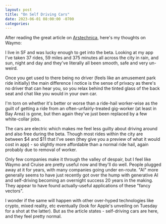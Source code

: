 ```yaml
---
layout: post
title: "On Self Driving Cars"
date: 2023-06-01 08:00:00 -0700
categories:
---
```


After reading the great article on [Arstechnica](https://arstechnica.com/cars/2023/06/the-death-of-self-driving-cars-is-greatly-exaggerated), here's my thoughts on Waymo:

I live in SF and was lucky enough to get into the beta. Looking at my app I've taken 37 rides, 59 miles and 375 minutes all across the city in rain, and sun, night and day and they've literally all been smooth, safe and very un-weird.

Once you get used to there being no driver (feels like an amusement park ride initially) the main difference I notice is the sense of privacy as there's no driver that can hear you, so you relax behind the tinted glass of the back seat and chat like you would in your own car.

I'm torn on whether it's better or worse than a ride-hail worker-wise as the guilt of getting a ride from an often-unfairly-treated gig-worker (at least in Bay Area) is gone, but then again they've just been replaced by a few white-collar jobs.

The cars are electric which makes me feel less guilty about driving around and also free during the beta. Though most rides within the city are between $4 and $11 that I've seen (they give you a preview of what it would cost in app) - so slightly more affordable than a normal ride hail, again probably due to removal of worker.

Only few companies make it through the valley of despair, but I feel like Waymo and Cruise are pretty useful now and they'll do well. People plugged away at it for years, with many companies going under en-route. "AI" more generally seems to have just recently got over the hump with generative AI and self-driving becoming an overnight success 20 years in the making. They appear to have found actually-useful applications of these "fancy vectors".

I wonder if the same will happen with other over-hyped technologies like crypto, mixed reality, etc eventually (look for Apple's unveiling on Tuesday for a shot at the latter). But as the article states - self-driving cars are here, and they feel pretty normal. 
